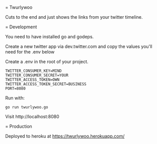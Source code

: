 = Twurlywoo

Cuts to the end and just shows the links from your twitter timeline.

= Development

You need to have installed go and godeps.

Create a new twitter app via dev.twitter.com and copy the values you'll need for the .env below

Create a .env in the root of your project.

```
TWITTER_CONSUMER_KEY=MIND
TWITTER_CONSUMER_SECRET=YOUR
TWITTER_ACCESS_TOKEN=OWN
TWITTER_ACCESS_TOKEN_SECRET=BUSINESS
PORT=8080
```

Run with:

```
go run twurlywoo.go
```

Visit http://localhost:8080

= Production

Deployed to heroku at https://twurlywoo.herokuapp.com/